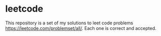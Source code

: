 # leetcode
This repository is a set of my solutions to leet code problems https://leetcode.com/problemset/all/.
Each one is correct and accepted.
